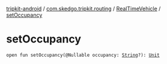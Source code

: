 [tripkit-android](../../index.md) / [com.skedgo.tripkit.routing](../index.md) / [RealTimeVehicle](index.md) / [setOccupancy](./set-occupancy.md)

# setOccupancy

`open fun setOccupancy(@Nullable occupancy: `[`String`](https://kotlinlang.org/api/latest/jvm/stdlib/kotlin/-string/index.html)`?): `[`Unit`](https://kotlinlang.org/api/latest/jvm/stdlib/kotlin/-unit/index.html)